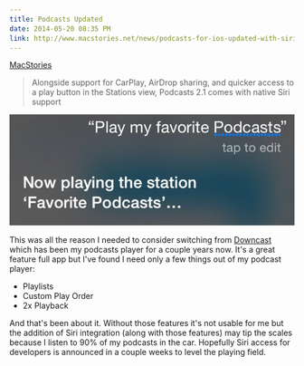 ```yaml
---
title: Podcasts Updated
date: 2014-05-20 08:35 PM
link: http://www.macstories.net/news/podcasts-for-ios-updated-with-siri-integration-improved-show-notes-support-and-more
---
```


[MacStories](http://www.macstories.net/news/podcasts-for-ios-updated-with-siri-integration-improved-show-notes-support-and-more/)

>Alongside support for CarPlay, AirDrop sharing, and quicker access to a play button in the Stations view, Podcasts 2.1 comes with native Siri support

![Podcasts Siri Integration](/images/podcasts-siri.jpg)

This was all the reason I needed to consider switching from [Downcast](https://itunes.apple.com/us/app/downcast/id393858566?mt=8&uo=4&at=10lqks&at=10lqks) which has been my podcasts player for a couple years now. It's a great feature full app but I've found I need only a few things out of my podcast player:

* Playlists
* Custom Play Order
* 2x Playback

And that's been about it. Without those features it's not usable for me but the addition of Siri integration (along with those features) may tip the scales because I listen to 90% of my podcasts in the car. Hopefully Siri access for developers is announced in a couple weeks to level the playing field.

